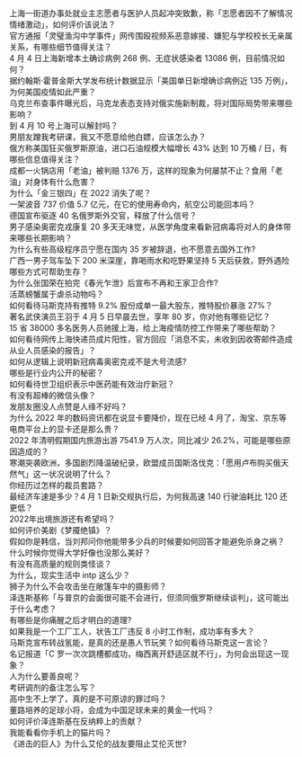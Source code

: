 上海一街道办事处就业主志愿者与医护人员起冲突致歉，称「志愿者因不了解情况情绪激动」，如何评价该说法？  
官方通报「灵璧渔沟中学事件」网传围殴视频系恶意嫁接、嫌犯与学校校长无亲属关系，有哪些细节值得关注？  
4 月 4 日上海新增本土确诊病例 268 例、无症状感染者 13086 例，目前情况如何？  
据约翰斯·霍普金斯大学发布统计数据显示「美国单日新增确诊病例近 135 万例」，为何美国疫情如此严重？  
乌克兰布查事件曝光后，马克龙表态支持对俄实施新制裁，将对国际局势带来哪些影响？  
到 4 月 10 号上海可以解封吗？  
男朋友蹭我考研课，我又不愿意给他白嫖，应该怎么办？  
俄方称美国狂买俄罗斯原油，进口石油规模大幅增长 43% 达到 10 万桶 / 日，有哪些信息值得关注？  
成都一火锅店用「老油」被判赔 1376 万，这样的现象为何屡禁不止？食用「老油」对身体有什么危害？  
为什么「金三银四」在 2022 消失了呢？  
一架波音 737 价值 5.7 亿元，在它的使用寿命内，航空公司能回本吗？  
德国宣布驱逐 40 名俄罗斯外交官，释放了什么信号？  
男子感染奥密克戎康复 20 多天无味觉，从医学角度来看新冠病毒将对人的身体带来哪些长期影响？  
为什么有些高级程序员宁愿在国内 35 岁被辞退，也不愿意去国外工作?  
广西一男子驾车坠下 200 米深崖，靠喝雨水和吃野果坚持 5 天后获救，野外遇险哪些方式可帮助生存？  
为什么张国荣在拍完《春光乍泄》后宣布不再和王家卫合作?  
活蒸螃蟹属于虐杀动物吗？  
如何看待马斯克持有推特 9.2% 股份成单一最大股东，推特股价暴涨 27%？  
著名武侠演员王羽于 4 月 5 日早晨去世，享年 80 岁，你对他有哪些记忆？  
15 省 38000 多名医务人员驰援上海，给上海疫情防控工作带来了哪些帮助？  
如何看待网传上海快递员成片阳性，官方回应「消息不实，未收到因收寄邮件造成从业人员感染的报告」？  
如何从逻辑上说明新冠病毒奥密克戎不是大号流感?  
哪些是行业内公开的秘密？  
如何看待世卫组织表示中医药能有效治疗新冠？  
有没有超棒的微信头像？  
发朋友圈没人点赞是人缘不好吗？  
为什么 2022 年的数码资讯都在说显卡要降价，现在已经 4 月了，淘宝、京东等电商平台上的显卡还是那么贵？  
2022 年清明假期国内旅游出游 7541.9 万人次，同比减少 26.2%，可能是哪些原因造成的？  
寒潮突袭欧洲，多国剧烈降温破纪录，欧盟成员国斯洛伐克：「愿用卢布购买俄天然气」这一状况说明了什么？  
你经历过怎样的裁员套路？  
最经济车速是多少？4 月 1 日新交规执行后，为何我高速 140 行驶油耗比 120 还更低？  
2022年出境旅游还有希望吗？  
如何评价美剧《梦魇绝镇》？  
假如你是韩信，当刘邦问你他能带多少兵的时候要如何回答才能避免杀身之祸？  
什么时候你觉得大学好像也没那么美好？  
有没有高质量的规则类怪谈？  
为什么，现实生活中 intp 这么少？  
狮子为什么不会攻击坐在敞篷车中的摄影师？  
泽连斯基称「与普京的会面很可能不会进行，但须同俄罗斯继续谈判」，这可能出于什么考虑？  
有哪些是你痛醒之后才明白的道理?  
如果我是一个工厂工人，状告工厂违反 8 小时工作制，成功率有多大？  
马斯克宣布转战氢能，是真的还是愚人节玩笑？如何看待马斯克这一言论？  
名记报道「C 罗一次次跳槽都成功，梅西离开舒适区就不行」，为何会出现这一现象？  
人为什么要善良呢？  
考研调剂的备注怎么写？  
高中生不上学了，真的是不可原谅的罪过吗？  
董路培养的足球小将，会成为中国足球未来的黄金一代吗？  
如何评价泽连斯基在反纳粹上的贡献？  
我能看看你手机上的猫片吗？  
《进击的巨人》为什么艾伦的战友要阻止艾伦灭世?  

